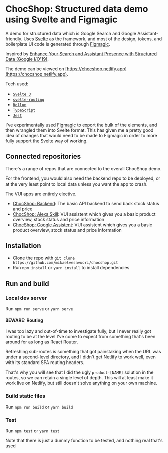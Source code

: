 # ChocShop: Structured data demo using Svelte and Figmagic

A demo for structured data which is Google Search and Google Assistant-friendly. Uses [Svelte](https://svelte.dev) as the framework, and most of the design, tokens, and boilerplate UI code is generated through [Figmagic](https://github.com/mikaelvesavuori/figmagic).

Inspired by [Enhance Your Search and Assistant Presence with Structured Data (Google I/O'19)](https://www.youtube.com/watch?v=GR1j2ADyGvA).

The demo can be viewed on [https://chocshop.netlify.app](https://chocshop.netlify.app).

Tech used:

- [`Svelte 3`](https://svelte.dev)
- [`svelte-routing`](https://github.com/EmilTholin/svelte-routing)
- [`Rollup`](https://rollupjs.org/guide/en/)
- [`TypeScript`](https://www.typescriptlang.org)
- [`Jest`](https://jestjs.io)

I've experimentally used [Figmagic](https://github.com/mikaelvesavuori/figmagic) to export the bulk of the elements, and then wrangled them into Svelte format. This has given me a pretty good idea of changes that would need to be made to Figmagic in order to more fully support the Svelte way of working.

## Connected repositories

There's a range of repos that are connected to the overall ChocShop demo.

For the frontend, you would also need the backend repo to be deployed, or at the very least point to local data unless you want the app to crash.

The VUI apps are entirely elective.

- [ChocShop: Backend](https://github.com/mikaelvesavuori/chocshop-backend): The basic API backend to send back stock status and price
- [ChocShop: Alexa Skill](https://github.com/mikaelvesavuori/chocshop-alexa): VUI assistent which gives you a basic product overview, stock status and price information
- [ChocShop: Google Assistent](https://github.com/mikaelvesavuori/chocshop-assistent): VUI assistent which gives you a basic product overview, stock status and price information

## Installation

- Clone the repo with `git clone https://github.com/mikaelvesavuori/chocshop.git`
- Run `npm install` or `yarn install` to install dependencies

## Run and build

### Local dev server

Run `npm run serve` or `yarn serve`

#### BEWARE: Routing

I was too lazy and out-of-time to investigate fully, but I never really got routing to be at the level I've come to expect from something that's been around for as long as React Router.

Refreshing sub-routes is something that got painstaking when the URL was under a second-level directory, and I didn't get Netlify to work well, even with its standard SPA routing headers.

That's why you will see that I did the ugly `product-[NAME]` solution in the routes, so we can retain a single level of depth. This will at least make it work live on Netlify, but still doesn't solve anything on your own machine.

### Build static files

Run `npm run build` or `yarn build`

### Test

Run `npm test` or `yarn test`

Note that there is just a dummy function to be tested, and nothing real that's used
